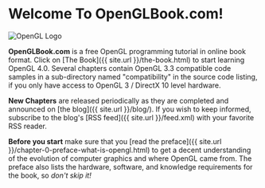 Welcome To OpenGLBook.com!
==========================

<img
  src="{{ site.url }}/images/ogl.jpg"
  title="OpenGL Logo"
  alt="OpenGL Logo"
  class="right"
/>

**OpenGLBook.com** is a free OpenGL programming tutorial in online book format.
Click on [The Book]({{ site.url }}/the-book.html) to start learning OpenGL 4.0.
Several chapters contain OpenGL 3.3 compatible code samples in a sub-directory
named "compatibility" in the source code listing, if you only have access to
OpenGL 3 / DirectX 10 level hardware.

**New Chapters** are released periodically as they are completed and announced
on [the blog]({{ site.url }}/blog/). If you wish to keep informed, subscribe to
the blog's [RSS feed]({{ site.url }}/feed.xml) with your favorite RSS reader.

**Before you start** make sure that you
[read the preface]({{ site.url }}/chapter-0-preface-what-is-opengl.html)
to get a decent understanding of the evolution of computer graphics and where
OpenGL came from. The preface also lists the hardware, software, and knowledge
requirements for the book, so *don't skip it!*
